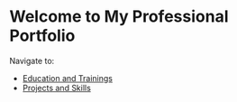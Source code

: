 # Welcome to My Professional Portfolio

Navigate to:
- [Education and Trainings](./Education%20and%20Trainings/)
- [Projects and Skills](./Projects%20and%20Skills/)

